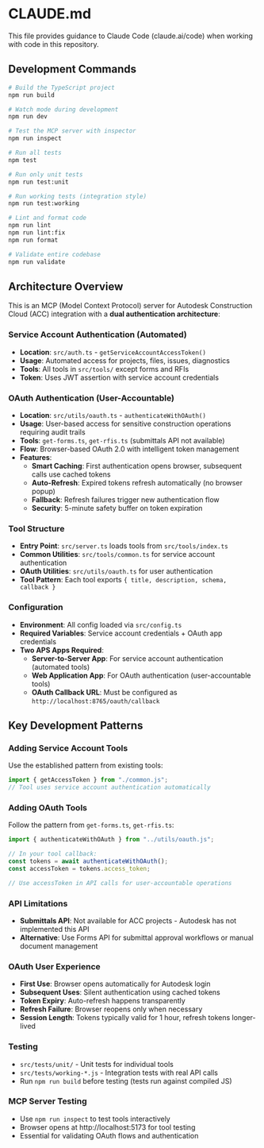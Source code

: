 # CLAUDE.md

This file provides guidance to Claude Code (claude.ai/code) when working with code in this repository.

## Development Commands

```bash
# Build the TypeScript project
npm run build

# Watch mode during development
npm run dev

# Test the MCP server with inspector
npm run inspect

# Run all tests
npm test

# Run only unit tests
npm run test:unit

# Run working tests (integration style)
npm run test:working

# Lint and format code
npm run lint
npm run lint:fix
npm run format

# Validate entire codebase
npm run validate
```

## Architecture Overview

This is an MCP (Model Context Protocol) server for Autodesk Construction Cloud (ACC) integration with a **dual authentication architecture**:

### Service Account Authentication (Automated)
- **Location**: `src/auth.ts` - `getServiceAccountAccessToken()`
- **Usage**: Automated access for projects, files, issues, diagnostics
- **Tools**: All tools in `src/tools/` except forms and RFIs
- **Token**: Uses JWT assertion with service account credentials

### OAuth Authentication (User-Accountable)
- **Location**: `src/utils/oauth.ts` - `authenticateWithOAuth()`
- **Usage**: User-based access for sensitive construction operations requiring audit trails
- **Tools**: `get-forms.ts`, `get-rfis.ts` (submittals API not available)
- **Flow**: Browser-based OAuth 2.0 with intelligent token management
- **Features**: 
  - **Smart Caching**: First authentication opens browser, subsequent calls use cached tokens
  - **Auto-Refresh**: Expired tokens refresh automatically (no browser popup)
  - **Fallback**: Refresh failures trigger new authentication flow
  - **Security**: 5-minute safety buffer on token expiration

### Tool Structure
- **Entry Point**: `src/server.ts` loads tools from `src/tools/index.ts`
- **Common Utilities**: `src/tools/common.ts` for service account authentication
- **OAuth Utilities**: `src/utils/oauth.ts` for user authentication
- **Tool Pattern**: Each tool exports `{ title, description, schema, callback }`

### Configuration
- **Environment**: All config loaded via `src/config.ts`
- **Required Variables**: Service account credentials + OAuth app credentials
- **Two APS Apps Required**:
  - **Server-to-Server App**: For service account authentication (automated tools)
  - **Web Application App**: For OAuth authentication (user-accountable tools)
  - **OAuth Callback URL**: Must be configured as `http://localhost:8765/oauth/callback`

## Key Development Patterns

### Adding Service Account Tools
Use the established pattern from existing tools:
```typescript
import { getAccessToken } from "./common.js";
// Tool uses service account authentication automatically
```

### Adding OAuth Tools
Follow the pattern from `get-forms.ts`, `get-rfis.ts`:
```typescript
import { authenticateWithOAuth } from "../utils/oauth.js";

// In your tool callback:
const tokens = await authenticateWithOAuth();
const accessToken = tokens.access_token;

// Use accessToken in API calls for user-accountable operations
```

### API Limitations
- **Submittals API**: Not available for ACC projects - Autodesk has not implemented this API
- **Alternative**: Use Forms API for submittal approval workflows or manual document management

### OAuth User Experience
- **First Use**: Browser opens automatically for Autodesk login
- **Subsequent Uses**: Silent authentication using cached tokens
- **Token Expiry**: Auto-refresh happens transparently
- **Refresh Failure**: Browser reopens only when necessary
- **Session Length**: Tokens typically valid for 1 hour, refresh tokens longer-lived

### Testing
- `src/tests/unit/` - Unit tests for individual tools
- `src/tests/working-*.js` - Integration tests with real API calls
- Run `npm run build` before testing (tests run against compiled JS)

### MCP Server Testing
- Use `npm run inspect` to test tools interactively
- Browser opens at http://localhost:5173 for tool testing
- Essential for validating OAuth flows and authentication